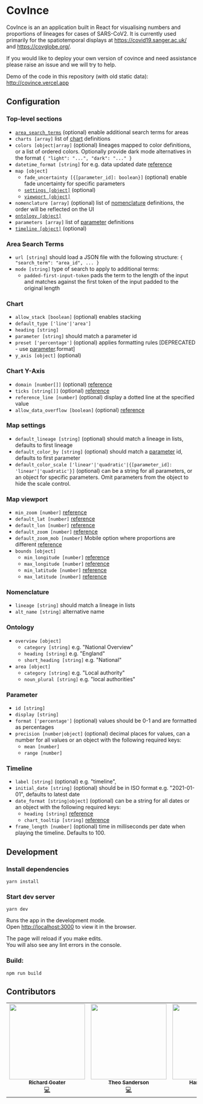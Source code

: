# CovInce

CovInce is an an application built in React for visualising numbers and proportions of lineages for cases of SARS-CoV2. It is currently used primarily for the spatiotemporal displays at https://covid19.sanger.ac.uk/ and https://covglobe.org/.

If you would like to deploy your own version of covince and need assistance please raise an issue and we will try to help.

Demo of the code in this repository (with old static data): http://covince.vercel.app

## Configuration

### Top-level sections

* [`area_search_terms`](#area-search-terms) (optional) enable additional search terms for areas
* `charts [array]` list of [chart](#chart) definitions
* `colors [object|array]` (optional) lineages mapped to color definitions, or a list of ordered colors. Optionally provide dark mode alternatives in the format `{ "light": "...", "dark": "..." }`
* `datetime_format [string]` for e.g. data updated date [reference](https://date-fns.org/docs/format) 
* `map [object]`
  * `fade_uncertainty [{[parameter_id]: boolean}]` (optional) enable fade uncertainty for specific parameters
  * [`settings [object]`](#map-settings) (optional)
  * [`viewport [object]`](#map-viewport)
* `nomenclature [array]` (optional) list of [nomenclature](#nomenclature) definitions, the order will be reflected on the UI
* [`ontology [object]`](#ontology)
* `parameters [array]` list of [parameter](#parameter) definitions
* [`timeline [object]`](#timeline) (optional)

### Area Search Terms

* `url [string]` should load a JSON file with the following structure: `{ "search_term": "area_id", ... }`
* `mode [string]` type of search to apply to additional terms:
  * `padded-first-input-token` pads the term to the length of the input and matches against the first token of the input padded to the original length

### Chart

* `allow_stack [boolean]` (optional) enables stacking
* `default_type ['line'|'area']`
* `heading [string]` 
* `parameter [string]` should match a parameter id
* `preset ['percentage']` (optional) applies formatting rules [DEPRECATED - use [parameter](#parameter).format]
* `y_axis [object]` (optional) 

### Chart Y-Axis

* `domain [number[]]` (optional) [reference](https://recharts.org/en-US/api/YAxis#domain)
* `ticks [string[]]` (optional) [reference](https://recharts.org/en-US/api/YAxis#ticks) 
* `reference_line [number]` (optional) display a dotted line at the specified value
* `allow_data_overflow [boolean]` (optional) [reference](https://recharts.org/en-US/api/YAxis#allowDataOverflow)

### Map settings

* `default_lineage [string]` (optional) should match a lineage in lists, defaults to first lineage
* `default_color_by [string]` (optional) should match a [parameter](#parameter) id, defaults to first parameter
* `default_color_scale ['linear'|'quadratic'|{[parameter_id]: 'linear'|'quadratic'}]` (optional) can be a string for all parameters, or an object for specific parameters. Omit parameters from the object to hide the scale control.

### Map viewport

* `min_zoom [number]` [reference](https://maplibre.org/maplibre-gl-js-docs/api/map/#map#setzoom)
* `default_lat [number]` [reference](https://maplibre.org/maplibre-gl-js-docs/api/geography/#lnglat) 
* `default_lon [number]` [reference](https://maplibre.org/maplibre-gl-js-docs/api/geography/#lnglat) 
* `default_zoom [number]` [reference](https://maplibre.org/maplibre-gl-js-docs/api/map/#map#setzoom) 
* `default_zoom_mob [number]` Mobile option where proportions are different [reference](https://maplibre.org/maplibre-gl-js-docs/api/map/#map#setzoom) 
* `bounds [object]` 
  * `min_longitude [number]` [reference](https://maplibre.org/maplibre-gl-js-docs/api/geography/#lnglat)
  * `max_longitude [number]` [reference](https://maplibre.org/maplibre-gl-js-docs/api/geography/#lnglat)
  * `min_latitude [number]` [reference](https://maplibre.org/maplibre-gl-js-docs/api/geography/#lnglat)
  * `max_latitude [number]` [reference](https://maplibre.org/maplibre-gl-js-docs/api/geography/#lnglat)

### Nomenclature

* `lineage [string]` should match a lineage in lists
* `alt_name [string]` alternative name

### Ontology

* `overview [object]`
  * `category [string]` e.g. "National Overview"
  * `heading [string]` e.g. "England"
  * `short_heading [string]` e.g. "National"
* `area [object]`
  * `category [string]` e.g. "Local authority"
  * `noun_plural [string]` e.g. "local authorities"

### Parameter

* `id [string]`
* `display [string]`
* `format ['percentage']` (optional) values should be 0-1 and are formatted as percentages
* `precision [number|object]` (optional) decimal places for values, can a number for all values or an object with the following required keys:
  * `mean [number]`
  * `range [number]`

### Timeline
* `label [string]` (optional) e.g. "timeline",
* `initial_date [string]` (optional) should be in ISO format e.g. "2021-01-01", defaults to latest date
* `date_format [string|object]` (optional) can be a string for all dates or an object with the following required keys:
  * `heading [string]` [reference](https://date-fns.org/docs/format)
  * `chart_tooltip [string]` [reference](https://date-fns.org/docs/format)
* `frame_length [number]` (optional) time in milliseconds per date when playing the timeline. Defaults to 100.

## Development

### Install dependencies

```yarn install```

### Start dev server
```yarn dev```

Runs the app in the development mode.\
Open [http://localhost:3000](http://localhost:3000) to view it in the browser.

The page will reload if you make edits.\
You will also see any lint errors in the console.

### Build:
`npm run build` 

## Contributors

<!-- ALL-CONTRIBUTORS-LIST:START - Do not remove or modify this section -->
<!-- prettier-ignore-start -->
<!-- markdownlint-disable -->
<table>
  <tr>
    <td align="center"><a href="https://github.com/richardgoater"><img src="https://avatars.githubusercontent.com/u/1429721?v=4?s=200" width="200px;" alt=""/><br /><sub><b>Richard Goater</b></sub></a><br /><a href="https://github.com/theosanderson/covince/commits?author=richardgoater" title="Code">💻</a></td>
    <td align="center"><a href="http://theo.io/"><img src="https://avatars.githubusercontent.com/u/19732295?v=4?s=200" width="200px;" alt=""/><br /><sub><b>Theo Sanderson</b></sub></a><br /><a href="https://github.com/theosanderson/covince/commits?author=theosanderson" title="Code">💻</a></td>
    <td align="center"><a href="https://github.com/sagar87"><img src="https://avatars.githubusercontent.com/u/7542594?v=4?s=200" width="200px;" alt=""/><br /><sub><b>Harald Vöhringer</b></sub></a><br /><a href="https://github.com/theosanderson/covince/commits?author=sagar87" title="Code">💻</a></td>
  </tr>
</table>

<!-- markdownlint-restore -->
<!-- prettier-ignore-end -->

<!-- ALL-CONTRIBUTORS-LIST:END -->

